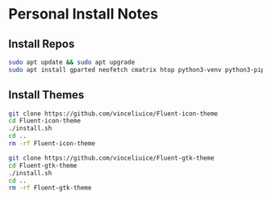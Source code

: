 # Personal Install Notes

## Install Repos

```bash
sudo apt update && sudo apt upgrade
sudo apt install gparted neofetch cmatrix htop python3-venv python3-pip gnome-tweaks gnome-shell-extensions git screen mc ssh fonts-noto gdebi curl libreoffice-calc fonts-dejavu
```

## Install Themes

```bash
git clone https://github.com/vinceliuice/Fluent-icon-theme
cd Fluent-icon-theme
./install.sh
cd ..
rm -rf Fluent-icon-theme

git clone https://github.com/vinceliuice/Fluent-gtk-theme
cd Fluent-gtk-theme
./install.sh
cd ..
rm -rf Fluent-gtk-theme
```
